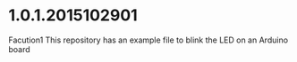 # 1.0.1.2015102901
Facution1
This repository has an example file to blink the LED on an Arduino board
